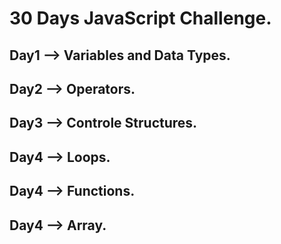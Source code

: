 # 30 Days JavaScript Challenge.

## Day1 --> Variables and Data Types.

## Day2 --> Operators.

## Day3 --> Controle Structures.

## Day4 --> Loops.

## Day4 --> Functions.

## Day4 --> Array.
